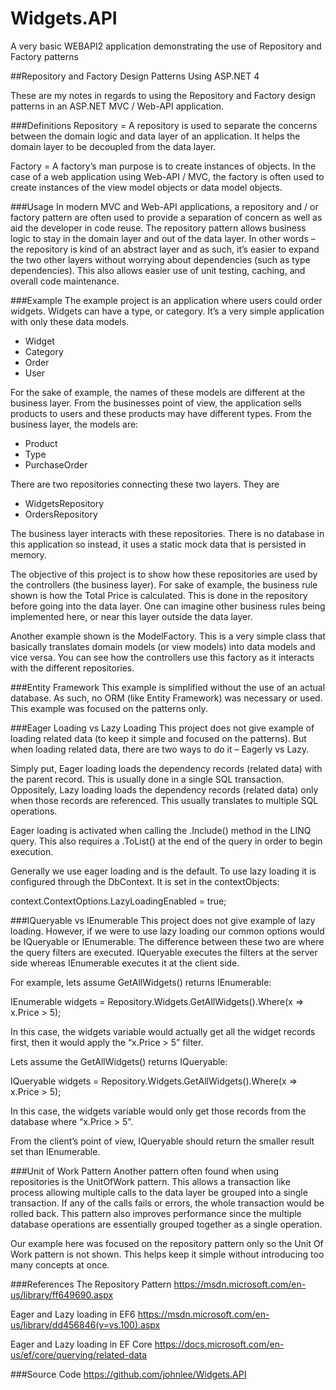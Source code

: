 # Widgets.API
A very basic WEBAPI2 application demonstrating the use of Repository and Factory patterns

##Repository and Factory Design Patterns
Using ASP.NET 4

These are my notes in regards to using the Repository and Factory design patterns in an ASP.NET MVC / Web-API application.

###Definitions
Repository = A repository is used to separate the concerns between the domain logic and data layer of an application. It helps the domain layer to be decoupled from the data layer. 

Factory = A factory’s man purpose is to create instances of objects. In the case of a web application using Web-API / MVC, the factory is often used to create instances of the view model objects or data model objects.

###Usage
In modern MVC and Web-API applications, a repository and / or factory pattern are often used to provide a separation of concern as well as aid the developer in code reuse. The repository pattern allows business logic to stay in the domain layer and out of the data layer. In other words – the repository is kind of an abstract layer and as such, it’s easier to expand the two other layers without worrying about dependencies (such as type dependencies). This also allows easier use of unit testing, caching, and overall code maintenance.

###Example
The example project is an application where users could order widgets. Widgets can have a type, or category. It’s a very simple application with only these data models.
-	Widget
-	Category
-	Order
-	User

For the sake of example, the names of these models are different at the business layer. From the businesses point of view, the application sells products to users and these products may have different types. From the business layer, the models are:
-	Product
-	Type
-	PurchaseOrder

There are two repositories connecting these two layers. They are
-	WidgetsRepository
-	OrdersRepository

The business layer interacts with these repositories. There is no database in this application so instead, it uses a static mock data that is persisted in memory. 

The objective of this project is to show how these repositories are used by the controllers (the business layer). For sake of example, the business rule shown is how the Total Price is calculated. This is done in the repository before going into the data layer. One can imagine other business rules being implemented here, or near this layer outside the data layer.

Another example shown is the ModelFactory. This is a very simple class that basically translates domain models (or view models) into data models and vice versa. You can see how the controllers use this factory as it interacts with the different repositories.

###Entity Framework
This example is simplified without the use of an actual database. As such, no ORM (like Entity Framework) was necessary or used. This example was focused on the patterns only.

###Eager Loading vs Lazy Loading
This project does not give example of loading related data (to keep it simple and focused on the patterns). But when loading related data, there are two ways to do it – Eagerly vs Lazy.

Simply put, Eager loading loads the dependency records (related data) with the parent record. This is usually done in a single SQL transaction. Oppositely, Lazy loading loads the dependency records (related data) only when those records are referenced. This usually translates to multiple SQL operations.

Eager loading is activated when calling the .Include() method in the LINQ query. This also requires a .ToList() at the end of the query in order to begin execution. 

Generally we use eager loading and is the default. To use lazy loading it is configured through the DbContext. It is set in the contextObjects:

context.ContextOptions.LazyLoadingEnabled = true;

###IQueryable vs IEnumerable
This project does not give example of lazy loading. However, if we were to use lazy loading our common options would be IQueryable or IEnumerable. The difference between these two are where the query filters are executed. IQueryable executes the filters at the server side whereas IEnumerable executes it at the client side.

For example, lets assume GetAllWidgets() returns IEnumerable:

IEnumerable<Widget> widgets = Repository.Widgets.GetAllWidgets().Where(x => x.Price > 5);

In this case, the widgets variable would actually get all the widget records first, then it would apply the “x.Price > 5” filter.

Lets assume the GetAllWidgets() returns IQueryable:

IQueryable<Widget> widgets = Repository.Widgets.GetAllWidgets().Where(x => x.Price > 5);

In this case, the widgets variable would only get those records from the database where “x.Price > 5”. 

From the client’s point of view, IQueryable should return the smaller result set than IEnumerable.

###Unit of Work Pattern
Another pattern often found when using repositories is the UnitOfWork pattern. This allows a transaction like process allowing multiple calls to the data layer be grouped into a single transaction. If any of the calls fails or errors, the whole transaction would be rolled back. This pattern also improves performance since the multiple database operations are essentially grouped together as a single operation. 

Our example here was focused on the repository pattern only so the Unit Of Work pattern is not shown. This helps keep it simple without introducing too many concepts at once. 

###References
The Repository Pattern
https://msdn.microsoft.com/en-us/library/ff649690.aspx

Eager and Lazy loading in EF6
https://msdn.microsoft.com/en-us/library/dd456846(v=vs.100).aspx

Eager and Lazy loading in EF Core
https://docs.microsoft.com/en-us/ef/core/querying/related-data


###Source Code
https://github.com/johnlee/Widgets.API






